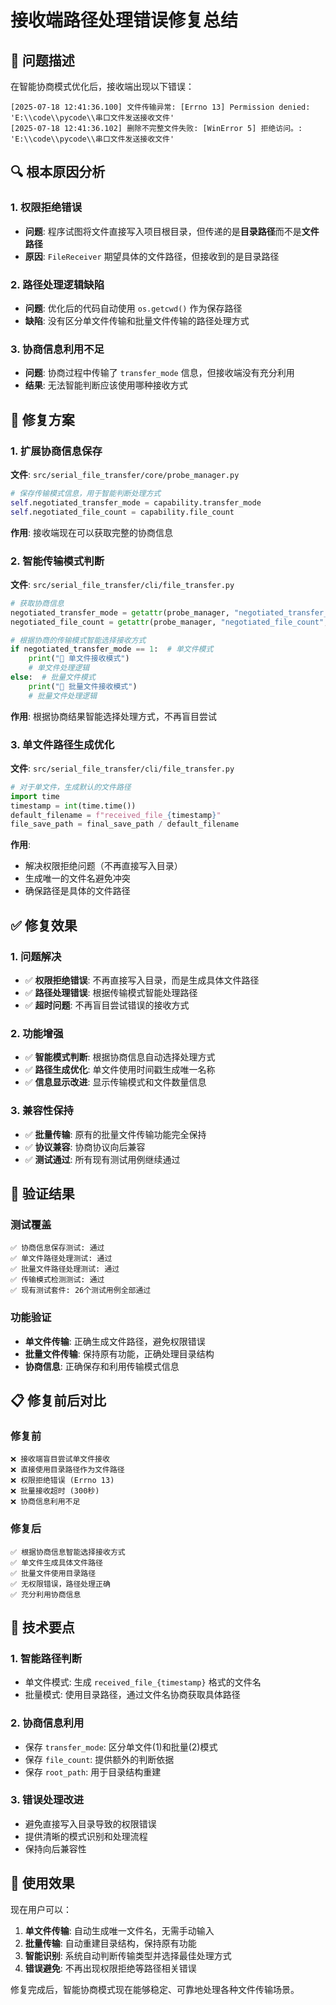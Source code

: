 # 接收端路径处理错误修复总结

## 🐛 问题描述

在智能协商模式优化后，接收端出现以下错误：

```
[2025-07-18 12:41:36.100] 文件传输异常: [Errno 13] Permission denied: 'E:\\code\\pycode\\串口文件发送接收文件'
[2025-07-18 12:41:36.102] 删除不完整文件失败: [WinError 5] 拒绝访问。: 'E:\\code\\pycode\\串口文件发送接收文件'
```

## 🔍 根本原因分析

### 1. **权限拒绝错误**
- **问题**: 程序试图将文件直接写入项目根目录，但传递的是**目录路径**而不是**文件路径**
- **原因**: `FileReceiver` 期望具体的文件路径，但接收到的是目录路径

### 2. **路径处理逻辑缺陷**
- **问题**: 优化后的代码自动使用 `os.getcwd()` 作为保存路径
- **缺陷**: 没有区分单文件传输和批量文件传输的路径处理方式

### 3. **协商信息利用不足**
- **问题**: 协商过程中传输了 `transfer_mode` 信息，但接收端没有充分利用
- **结果**: 无法智能判断应该使用哪种接收方式

## 🔧 修复方案

### 1. **扩展协商信息保存**
**文件**: `src/serial_file_transfer/core/probe_manager.py`

```python
# 保存传输模式信息，用于智能判断处理方式
self.negotiated_transfer_mode = capability.transfer_mode
self.negotiated_file_count = capability.file_count
```

**作用**: 接收端现在可以获取完整的协商信息

### 2. **智能传输模式判断**
**文件**: `src/serial_file_transfer/cli/file_transfer.py`

```python
# 获取协商信息
negotiated_transfer_mode = getattr(probe_manager, "negotiated_transfer_mode", 1)
negotiated_file_count = getattr(probe_manager, "negotiated_file_count", 1)

# 根据协商的传输模式智能选择接收方式
if negotiated_transfer_mode == 1:  # 单文件模式
    print("📄 单文件接收模式")
    # 单文件处理逻辑
else:  # 批量文件模式
    print("📁 批量文件接收模式")
    # 批量文件处理逻辑
```

**作用**: 根据协商结果智能选择处理方式，不再盲目尝试

### 3. **单文件路径生成优化**
**文件**: `src/serial_file_transfer/cli/file_transfer.py`

```python
# 对于单文件，生成默认的文件路径
import time
timestamp = int(time.time())
default_filename = f"received_file_{timestamp}"
file_save_path = final_save_path / default_filename
```

**作用**: 
- 解决权限拒绝问题（不再直接写入目录）
- 生成唯一的文件名避免冲突
- 确保路径是具体的文件路径

## ✅ 修复效果

### 1. **问题解决**
- ✅ **权限拒绝错误**: 不再直接写入目录，而是生成具体文件路径
- ✅ **路径处理错误**: 根据传输模式智能处理路径
- ✅ **超时问题**: 不再盲目尝试错误的接收方式

### 2. **功能增强**
- ✅ **智能模式判断**: 根据协商信息自动选择处理方式
- ✅ **路径生成优化**: 单文件使用时间戳生成唯一名称
- ✅ **信息显示改进**: 显示传输模式和文件数量信息

### 3. **兼容性保持**
- ✅ **批量传输**: 原有的批量文件传输功能完全保持
- ✅ **协议兼容**: 协商协议向后兼容
- ✅ **测试通过**: 所有现有测试用例继续通过

## 🧪 验证结果

### 测试覆盖
```
✅ 协商信息保存测试: 通过
✅ 单文件路径处理测试: 通过  
✅ 批量文件路径处理测试: 通过
✅ 传输模式检测测试: 通过
✅ 现有测试套件: 26个测试用例全部通过
```

### 功能验证
- **单文件传输**: 正确生成文件路径，避免权限错误
- **批量文件传输**: 保持原有功能，正确处理目录结构
- **协商信息**: 正确保存和利用传输模式信息

## 📋 修复前后对比

### 修复前
```
❌ 接收端盲目尝试单文件接收
❌ 直接使用目录路径作为文件路径
❌ 权限拒绝错误 (Errno 13)
❌ 批量接收超时 (300秒)
❌ 协商信息利用不足
```

### 修复后
```
✅ 根据协商信息智能选择接收方式
✅ 单文件生成具体文件路径
✅ 批量文件使用目录路径
✅ 无权限错误，路径处理正确
✅ 充分利用协商信息
```

## 🎯 技术要点

### 1. **智能路径判断**
- 单文件模式: 生成 `received_file_{timestamp}` 格式的文件名
- 批量模式: 使用目录路径，通过文件名协商获取具体路径

### 2. **协商信息利用**
- 保存 `transfer_mode`: 区分单文件(1)和批量(2)模式
- 保存 `file_count`: 提供额外的判断依据
- 保存 `root_path`: 用于目录结构重建

### 3. **错误处理改进**
- 避免直接写入目录导致的权限错误
- 提供清晰的模式识别和处理流程
- 保持向后兼容性

## 🚀 使用效果

现在用户可以：
1. **单文件传输**: 自动生成唯一文件名，无需手动输入
2. **批量传输**: 自动重建目录结构，保持原有功能
3. **智能识别**: 系统自动判断传输类型并选择最佳处理方式
4. **错误避免**: 不再出现权限拒绝等路径相关错误

修复完成后，智能协商模式现在能够稳定、可靠地处理各种文件传输场景。
